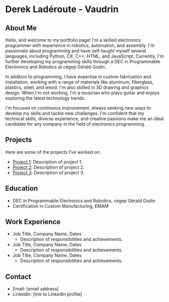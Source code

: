 # Derek Ladéroute - Vaudrin

## About Me

Hello, and welcome to my portfolio page! I'm a skilled electronics programmer with experience in robotics, automation, and assembly. I'm passionate about programming and have self-taught myself several languages, including Python, C#, C++, HTML, and JavaScript. Currently, I'm further developing my programming skills through a DEC in Programmable Electronics and Robotics at cégep Gérald Godin.

In addition to programming, I have expertise in custom fabrication and installation, working with a range of materials like aluminum, fiberglass, plastics, steel, and wood. I'm also skilled in 3D drawing and graphics design. When I'm not working, I'm a musician who plays guitar and enjoys exploring the latest technology trends.

I'm focused on continuous improvement, always seeking new ways to develop my skills and tackle new challenges. I'm confident that my technical skills, diverse experience, and creative passions make me an ideal candidate for any company in the field of electronics programming.

## Projects

Here are some of the projects I've worked on:

- [Project 1](link-to-project-1): Description of project 1.
- [Project 2](link-to-project-2): Description of project 2.
- [Project 3](link-to-project-3): Description of project 3.

## Education

- DEC in Programmable Electronics and Robotics, cégep Gérald Godin
- Certification in Custom Manufacturing, EMAM

## Work Experience

- Job Title, Company Name, Dates
  - Description of responsibilities and achievements.
- Job Title, Company Name, Dates
  - Description of responsibilities and achievements.
- Job Title, Company Name, Dates
  - Description of responsibilities and achievements.

## Contact

- Email: [email address]
- LinkedIn: [link to LinkedIn profile]
